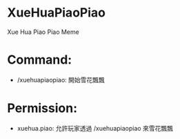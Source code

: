 # XueHuaPiaoPiao
Xue Hua Piao Piao Meme 

# Command:
 - /xuehuapiaopiao: 開始雪花飄飄

# Permission:
 - xuehua.piao: 允許玩家透過 /xuehuapiaopiao 來雪花飄飄
